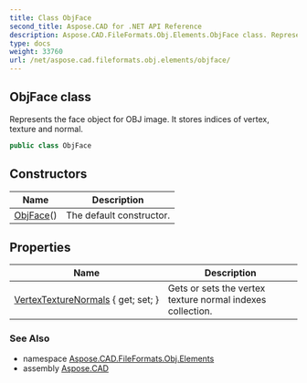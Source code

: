 ```yaml
---
title: Class ObjFace
second_title: Aspose.CAD for .NET API Reference
description: Aspose.CAD.FileFormats.Obj.Elements.ObjFace class. Represents the face object for OBJ image. It stores indices of vertex texture and normal
type: docs
weight: 33760
url: /net/aspose.cad.fileformats.obj.elements/objface/
---
```

## ObjFace class

Represents the face object for OBJ image. It stores indices of vertex, texture and normal.

```csharp
public class ObjFace
```

## Constructors

| Name | Description |
| --- | --- |
| [ObjFace](objface/)() | The default constructor. |

## Properties

| Name | Description |
| --- | --- |
| [VertexTextureNormals](../../aspose.cad.fileformats.obj.elements/objface/vertextexturenormals/) { get; set; } | Gets or sets the vertex texture normal indexes collection. |

### See Also

* namespace [Aspose.CAD.FileFormats.Obj.Elements](../../aspose.cad.fileformats.obj.elements/)
* assembly [Aspose.CAD](../../)


